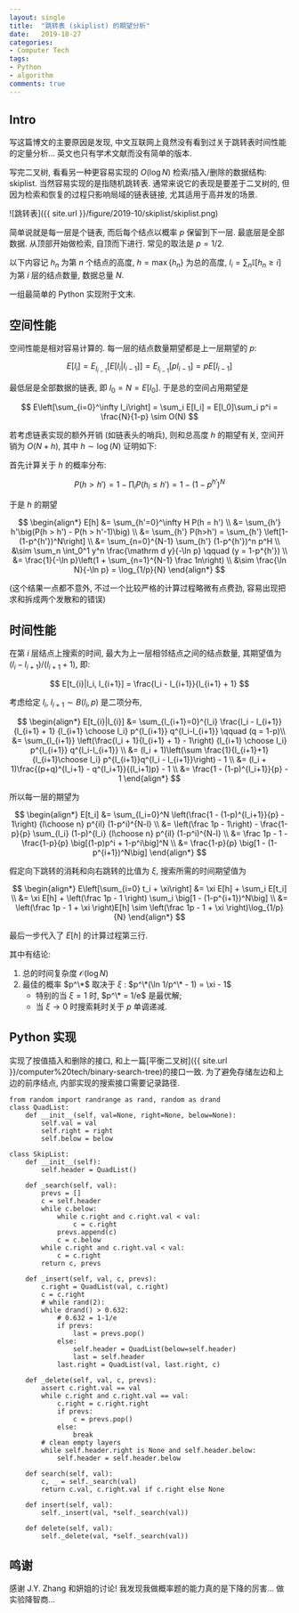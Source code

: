 ```yaml
---
layout: single
title:  "跳转表 (skiplist) 的期望分析"
date:   2019-10-27
categories:
- Computer Tech
tags: 
- Python
- algorithm
comments: true
---
```

## Intro ##
写这篇博文的主要原因是发现, 中文互联网上竟然没有看到过关于跳转表时间性能的定量分析... 
英文也只有学术文献而没有简单的版本. 

写完二叉树, 看看另一种更容易实现的 $O(\log N)$ 检索/插入/删除的数据结构: skiplist. 
当然容易实现的是指随机跳转表. 通常来说它的表现是要差于二叉树的, 
但因为检索和恢复的过程只影响局域的链表链接, 尤其适用于高并发的场景. 

![跳转表]({{ site.url }}/figure/2019-10/skiplist/skiplist.png) 

简单说就是每一层是个链表, 而后每个结点以概率 $p$ 保留到下一层. 最底层是全部数据. 
从顶部开始做检索, 自顶而下进行. 常见的取法是 $p=1/2$. 

以下内容记 $h_n$ 为第 $n$ 个结点的高度, $h = \max\{h_n\}$ 为总的高度, 
$l_i = \sum_n \mathbb I \big[h_n \ge i\big]$ 为第 $i$ 层的结点数量, 
数据总量 $N$. 

一组最简单的 Python 实现附于文末. 

## 空间性能 ##
空间性能是相对容易计算的. 每一层的结点数量期望都是上一层期望的 $p$: 

$$
E[l_i] = E_{l_{i-1}}\big[E[l_i|l_{i-1}]\big] = E_{l_{i-1}}[pl_{i-1}] = pE[l_{i-1}]
$$

最低层是全部数据的链表, 即 $l_0 = N = E[l_0]$. 于是总的空间占用期望是

$$
E\left[\sum_{i=0}^\infty l_i\right] = \sum_i E[l_i] = E[l_0]\sum_i p^i = \frac{N}{1-p} \sim O(N)
$$

若考虑链表实现的额外开销 (如链表头的哨兵), 则和总高度 $h$ 的期望有关, 
空间开销为 $O(N+h)$, 其中 $h\sim\log(N)$ 证明如下:

首先计算关于 $h$ 的概率分布: 

$$
P(h > h') = 1 - \prod_i P(h_i \le h') = 1 - (1-p^{h'})^N
$$ 

于是 $h$ 的期望

$$
\begin{align*}
E[h] &= \sum_{h'=0}^\infty H P(h = h') \\
     &= \sum_{h'} h'\big(P(h > h') - P(h > h'-1)\big)  \\
     &= \sum_{h'} P(h>h') = \sum_{h'} \left[1-(1-p^{h'})^N\right] \\
     &= \sum_{n=0}^{N-1} \sum_{h'} (1-p^{h'})^n p^H \\
     &\sim \sum_n \int_0^1 y^n \frac{\mathrm d y}{-\ln p} 
     \qquad (y = 1-p^{h'}) \\
     &= \frac{1}{-\ln p}\left(1 + \sum_{n=1}^{N-1} \frac 1n\right) \\
     &\sim \frac{\ln N}{-\ln p} = \log_{1/p}{N}
\end{align*}
$$

(这个结果一点都不意外, 不过一个比较严格的计算过程略微有点费劲, 
容易出现把求和拆成两个发散和的错误)

## 时间性能 ##
在第 $i$ 层结点上搜索的时间, 最大为上一层相邻结点之间的结点数量, 其期望值为 
$(l_i - l_{i+1})/(l_{i+1}+1)$, 即: 

$$
E[t_{i}|l_i, l_{i+1}] = \frac{l_i - l_{i+1}}{l_{i+1} + 1}
$$

考虑给定 $l_{i}$, $l_{i+1}\sim B(l_i, p)$ 是二项分布, 

$$
\begin{align*}
E[t_{i}|l_{i}] &= \sum_{l_{i+1}=0}^{l_i} 
\frac{l_i - l_{i+1}}{l_{i+1} + 1} {l_{i+1} \choose l_i} p^{l_{i+1}} 
q^{l_i-l_{i+1}} \qquad (q = 1-p)\\
&= \sum_{l_{i+1}} \left(\frac{l_i + 1}{l_{i+1} + 1} - 1\right)
{l_{i+1} \choose l_i} p^{l_{i+1}} q^{l_i-l_{i+1}} \\ 
&= (l_i + 1)\left(\sum \frac{1}{l_{i+1}+1}{l_{i+1}\choose l_i}
p^{l_{i+1}}q^{l_i - l_{i+1}}\right) - 1 \\
&= (l_i + 1)\frac{(p+q)^{l_i+1} - q^{l_i+1}}{(l_i+1)p} - 1  \\
&= \frac{1 - (1-p)^{l_i+1}}{p} - 1
\end{align*}
$$

所以每一层的期望为

$$
\begin{align*}
E[t_i] &= \sum_{l_i=0}^N \left(\frac{1 - (1-p)^{l_i+1}}{p} - 1\right)
{l\choose n} p^{il} (1-p^i)^{N-l} \\
&= \left(\frac 1p - 1\right) - \frac{1-p}{p} \sum_{l_i} (1-p)^{l_i}
{l\choose n} p^{il} (1-p^i)^{N-l} \\
&= \frac 1p - 1 - \frac{1-p}{p} \big[(1-p)p^i + 1-p^i\big]^N \\
&= \frac{1-p}{p} \big[1 - (1-p^{i+1})^N\big]
\end{align*}
$$

假定向下跳转的消耗和向右跳转的比值为 $\xi$, 搜索所需的时间期望值为

$$
\begin{align*}
E\left[\sum_{i=0} t_i + \xi\right] &= \xi E[h] + \sum_i E[t_i] \\
&= \xi E[h] + \left(\frac 1p - 1 \right)
\sum_i \big[1 - (1-p^{i+1})^N\big] \\
&= \left(\frac 1p - 1 + \xi \right)E[h] 
\sim \left(\frac 1p - 1 + \xi \right)\log_{1/p}{N}
\end{align*}
$$

最后一步代入了 $E[h]$ 的计算过程第三行. 

其中有结论: 
1. 总的时间复杂度 $\mathcal O(\log N)$
2. 最佳的概率 $p^\*$ 取决于 $\xi$ : $p^\*(\ln 1/p^\* - 1) = \xi - 1$
    - 特别的当 $\xi = 1$ 时, $p^\* = 1/e$ 是最优解; 
    - 当 $\xi\to 0$ 时搜索耗时关于 $p$ 单调递减. 


## Python 实现 ##
实现了按值插入和删除的接口, 和上一篇[平衡二叉树]({{ site.url }}/computer%20tech/binary-search-tree)的接口一致. 
为了避免存储左边和上边的前序结点, 内部实现的搜索接口需要记录路径. 

```
from random import randrange as rand, random as drand
class QuadList:
    def __init__(self, val=None, right=None, below=None):
        self.val = val
        self.right = right
        self.below = below

class SkipList:
    def __init__(self):
        self.header = QuadList()

    def _search(self, val):
        prevs = []
        c = self.header
        while c.below:
            while c.right and c.right.val < val:
                c = c.right
            prevs.append(c)
            c = c.below
        while c.right and c.right.val < val:
            c = c.right
        return c, prevs

    def _insert(self, val, c, prevs):
        c.right = QuadList(val, c.right)
        c = c.right
        # while rand(2):
        while drand() > 0.632:
            # 0.632 = 1-1/e
            if prevs:
                last = prevs.pop()
            else:
                self.header = QuadList(below=self.header)
                last = self.header
            last.right = QuadList(val, last.right, c)

    def _delete(self, val, c, prevs):
        assert c.right.val == val
        while c.right and c.right.val == val:
            c.right = c.right.right
            if prevs: 
                c = prevs.pop()
            else:
                break
        # clean empty layers
        while self.header.right is None and self.header.below:
            self.header = self.header.below

    def search(self, val):
        c, _ = self._search(val)
        return c.val, c.right.val if c.right else None

    def insert(self, val):
        self._insert(val, *self._search(val))

    def delete(self, val):
        self._delete(val, *self._search(val))
```

## 鸣谢 ##
感谢 J.Y. Zhang 和妍姐的讨论! 
我发现我做概率题的能力真的是下降的厉害... 做实验降智商... 